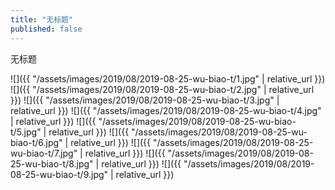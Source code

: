 ```yaml
---
title: "无标题"
published: false
---
```

无标题



![]({{ "/assets/images/2019/08/2019-08-25-wu-biao-t/1.jpg" | relative_url }})
![]({{ "/assets/images/2019/08/2019-08-25-wu-biao-t/2.jpg" | relative_url }})
![]({{ "/assets/images/2019/08/2019-08-25-wu-biao-t/3.jpg" | relative_url }})
![]({{ "/assets/images/2019/08/2019-08-25-wu-biao-t/4.jpg" | relative_url }})
![]({{ "/assets/images/2019/08/2019-08-25-wu-biao-t/5.jpg" | relative_url }})
![]({{ "/assets/images/2019/08/2019-08-25-wu-biao-t/6.jpg" | relative_url }})
![]({{ "/assets/images/2019/08/2019-08-25-wu-biao-t/7.jpg" | relative_url }})
![]({{ "/assets/images/2019/08/2019-08-25-wu-biao-t/8.jpg" | relative_url }})
![]({{ "/assets/images/2019/08/2019-08-25-wu-biao-t/9.jpg" | relative_url }})
